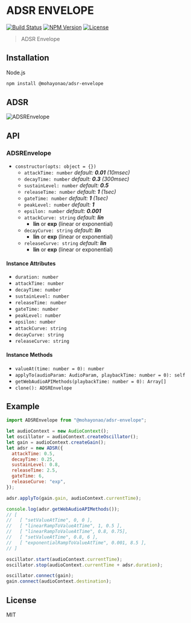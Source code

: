 # ADSR ENVELOPE
[![Build Status](http://img.shields.io/travis/mohayonao/adsr-envelope.svg?style=flat-square)](https://travis-ci.org/mohayonao/adsr-envelope)
[![NPM Version](http://img.shields.io/npm/v/@mohayonao/adsr-envelope.svg?style=flat-square)](https://www.npmjs.org/package/@mohayonao/adsr-envelope)
[![License](http://img.shields.io/badge/license-MIT-brightgreen.svg?style=flat-square)](http://mohayonao.mit-license.org/)

> ADSR Envelope

## Installation

Node.js

```sh
npm install @mohayonao/adsr-envelope
```

## ADSR

![ADSREnvelope](https://github.com/mohayonao/adsr-envelope/wiki/images/ADSREnvelope.png)

## API
### ADSREnvelope
- `constructor(opts: object = {})`
  - `attackTime: number` _default: **0.01** (10msec)_
  - `decayTime: number` _default: **0.3** (300msec)_
  - `sustainLevel: number` _default: **0.5**_
  - `releaseTime: number` _default: **1** (1sec)_
  - `gateTime: number` _default: **1** (1sec)_
  - `peakLevel: number` _default: **1**_
  - `epsilon: number` _default: **0.001**_
  - `attackCurve: string` _default: **lin**_
    - **lin** or **exp** (linear or exponential)
  - `decayCurve: string` _default: **lin**_
    - **lin** or **exp** (linear or exponential)
  - `releaseCurve: string` _default: **lin**_
    - **lin** or **exp** (linear or exponential)

#### Instance Attributes
- `duration: number`
- `attackTime: number`
- `decayTime: number`
- `sustainLevel: number`
- `releaseTime: number`
- `gateTime: number`
- `peakLevel: number`
- `epsilon: number`
- `attackCurve: string`
- `decayCurve: string`
- `releaseCurve: string`

#### Instance Methods
- `valueAt(time: number = 0): number`
- `applyTo(audioParam: AudioParam, playbackTime: number = 0): self`
- `getWebAudioAPIMethods(playbackTime: number = 0): Array[]`
- `clone(): ADSREnvelope`

## Example

```js
import ADSREnvelope from "@mohayonao/adsr-envelope";

let audioContext = new AudioContext();
let oscillator = audioContext.createOscillator();
let gain = audioContext.createGain();
let adsr = new ADSR({
  attackTime: 0.5,
  decayTime: 0.25,
  sustainLevel: 0.8,
  releaseTime: 2.5,
  gateTime: 6,
  releaseCurve: "exp",
});

adsr.applyTo(gain.gain, audioContext.currentTime);

console.log(adsr.getWebAudioAPIMethods());
// [
//   [ "setValueAtTime", 0, 0 ],
//   [ "linearRampToValueAtTime", 1, 0.5 ],
//   [ "linearRampToValueAtTime", 0.8, 0.75],
//   [ "setValueAtTime", 0.8, 6 ],
//   [ "exponentialRampToValueAtTime", 0.001, 8.5 ],
// ]

oscillator.start(audioContext.currentTime);
oscillator.stop(audioContext.currentTime + adsr.duration);

oscillator.connect(gain);
gain.connect(audioContext.destination);
```

## License
MIT
